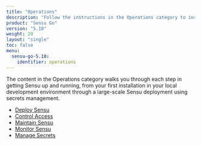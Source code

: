 ```yaml
---
title: "Operations"
description: "Follow the instructions in the Operations category to install, deploy, and operate Sensu."
product: "Sensu Go"
version: "5.18"
weight: 20
layout: "single"
toc: false
menu:
  sensu-go-5.18:
    identifier: operations
---
```


The content in the Operations category walks you through each step in getting Sensu up and running, from your first installation in your local development environment through a large-scale Sensu deployment using secrets management.

- [Deploy Sensu][1]
- [Control Access][2]
- [Maintain Sensu][3]
- [Monitor Sensu][4]
- [Manage Secrets][5]


[1]: deploy-sensu/
[2]: control-access/
[3]: maintain-sensu/
[4]: monitor-sensu/
[5]: manage-secrets/
